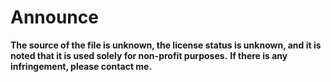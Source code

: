 # Announce
**The source of the file is unknown, the license status is unknown, and it is noted that it is used solely for non-profit purposes.**
**If there is any infringement, please contact me.**

